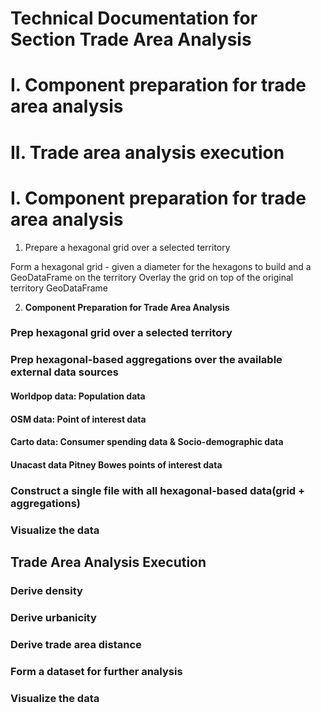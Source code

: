 # Technical Documentation for Section Trade Area Analysis

# I. Component preparation for trade area analysis

# II. Trade area analysis execution



# I. Component preparation for trade area analysis

1. Prepare a hexagonal grid over a selected territory

Form a hexagonal grid - given a diameter for the hexagons to build and a GeoDataFrame on the territory
Overlay the grid on top of the original territory GeoDataFrame


2. **Component Preparation for Trade Area Analysis**



### Prep hexagonal grid over a selected territory

### Prep hexagonal-based aggregations over the available external data sources

#### Worldpop data: Population data
#### OSM data: Point of interest data
#### Carto data: Consumer spending data & Socio-demographic data
#### Unacast data Pitney Bowes points of interest data


### Construct a single file with all hexagonal-based data(grid + aggregations)

### Visualize the data

## Trade Area Analysis Execution

### Derive density

### Derive urbanicity

### Derive trade area distance

### Form a dataset for further analysis

### Visualize the data
